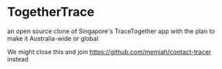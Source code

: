 # TogetherTrace
an open source clone of Singapore's TraceTogether app with the plan to make it Australia-wide or global

We might close this and join https://github.com/memiah/contact-tracer instead

